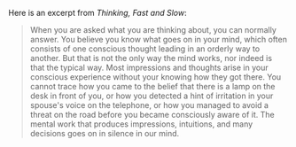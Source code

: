 
Here is an excerpt from *Thinking, Fast and Slow*:

> When you are asked what you are thinking about, you can normally answer. You believe you know what goes on in your mind, which often consists of one conscious thought leading in an orderly way to another. But that is not the only way the mind works, nor indeed is that the typical way. Most impressions and thoughts arise in your conscious experience without your knowing how they got there. You cannot trace how you came to the belief that there is a lamp on the desk in front of you, or how you detected a hint of irritation in your spouse's voice on the telephone, or how you managed to avoid a threat on the road before you became consciously aware of it. The mental work that produces impressions, intuitions, and many decisions goes on in silence in our mind.
